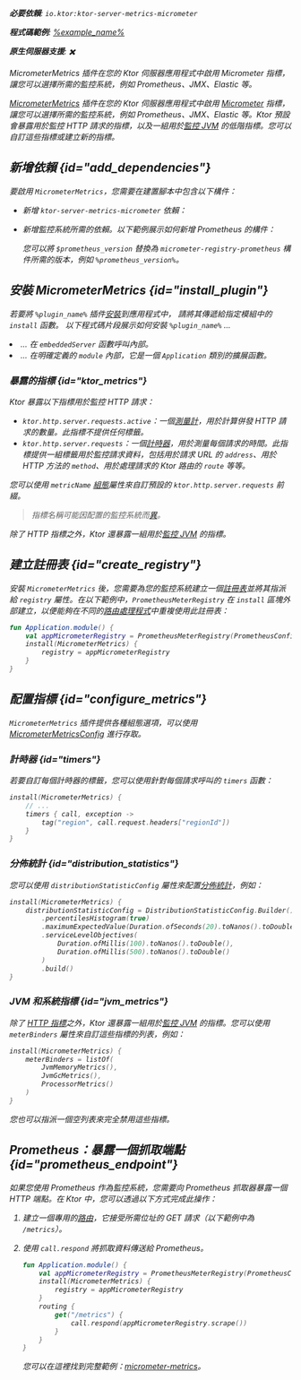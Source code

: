 [//]: # (title: Micrometer 指標)

<show-structure for="chapter" depth="2"/>
<primary-label ref="server-plugin"/>

[micrometer_jvm_metrics]: https://micrometer.io/docs/ref/jvm

<var name="package_name" value="io.ktor.server.metrics.micrometer"/>

<tldr>
<p>
<b>必要依賴</b>: <code>io.ktor:ktor-server-metrics-micrometer</code>
</p>
<var name="example_name" value="micrometer-metrics"/>
<p>
    <b>程式碼範例</b>:
    <a href="https://github.com/ktorio/ktor-documentation/tree/%ktor_version%/codeSnippets/snippets/%example_name%">
        %example_name%
    </a>
</p>
<p>
    <b><Links href="/ktor/server-native" summary="Ktor supports Kotlin/Native and allows you to run a server without an additional runtime or virtual machine.">原生伺服器</Links>支援</b>: ✖️
</p>
</tldr>

<link-summary>MicrometerMetrics 插件在您的 Ktor 伺服器應用程式中啟用 Micrometer 指標，讓您可以選擇所需的監控系統，例如 Prometheus、JMX、Elastic 等。</link-summary>

[MicrometerMetrics](https://api.ktor.io/ktor-server/ktor-server-plugins/ktor-server-metrics-micrometer/io.ktor.server.metrics.micrometer/-micrometer-metrics) 插件在您的 Ktor 伺服器應用程式中啟用 [Micrometer](https://micrometer.io/docs) 指標，讓您可以選擇所需的監控系統，例如 Prometheus、JMX、Elastic 等。Ktor 預設會暴露用於監控 HTTP 請求的指標，以及一組用於[監控 JVM][micrometer_jvm_metrics] 的低階指標。您可以自訂這些指標或建立新的指標。

## 新增依賴 {id="add_dependencies"}
要啟用 `MicrometerMetrics`，您需要在建置腳本中包含以下構件：
* 新增 `ktor-server-metrics-micrometer` 依賴：

  <var name="artifact_name" value="ktor-server-metrics-micrometer"/>
  <Tabs group="languages">
      <TabItem title="Gradle (Kotlin)" group-key="kotlin">
          <code-block lang="Kotlin" code="              implementation(&quot;io.ktor:%artifact_name%:$ktor_version&quot;)"/>
      </TabItem>
      <TabItem title="Gradle (Groovy)" group-key="groovy">
          <code-block lang="Groovy" code="              implementation &quot;io.ktor:%artifact_name%:$ktor_version&quot;"/>
      </TabItem>
      <TabItem title="Maven" group-key="maven">
          <code-block lang="XML" code="              &lt;dependency&gt;&#10;                  &lt;groupId&gt;io.ktor&lt;/groupId&gt;&#10;                  &lt;artifactId&gt;%artifact_name%-jvm&lt;/artifactId&gt;&#10;                  &lt;version&gt;${ktor_version}&lt;/version&gt;&#10;              &lt;/dependency&gt;"/>
      </TabItem>
  </Tabs>
  
* 新增監控系統所需的依賴。以下範例展示如何新增 Prometheus 的構件：

  <var name="group_id" value="io.micrometer"/>
  <var name="artifact_name" value="micrometer-registry-prometheus"/>
  <var name="version" value="prometheus_version"/>
  <Tabs group="languages">
      <TabItem title="Gradle (Kotlin)" group-key="kotlin">
          <code-block lang="Kotlin" code="              implementation(&quot;%group_id%:%artifact_name%:$%version%&quot;)"/>
      </TabItem>
      <TabItem title="Gradle (Groovy)" group-key="groovy">
          <code-block lang="Groovy" code="              implementation &quot;%group_id%:%artifact_name%:$%version%&quot;"/>
      </TabItem>
      <TabItem title="Maven" group-key="maven">
          <code-block lang="XML" code="              &lt;dependency&gt;&#10;                  &lt;groupId&gt;%group_id%&lt;/groupId&gt;&#10;                  &lt;artifactId&gt;%artifact_name%&lt;/artifactId&gt;&#10;                  &lt;version&gt;${%version%}&lt;/version&gt;&#10;              &lt;/dependency&gt;"/>
      </TabItem>
  </Tabs>
  
  您可以將 `$prometheus_version` 替換為 `micrometer-registry-prometheus` 構件所需的版本，例如 `%prometheus_version%`。

## 安裝 MicrometerMetrics {id="install_plugin"}

<var name="plugin_name" value="MicrometerMetrics"/>
<p>
    若要將 <code>%plugin_name%</code> 插件<a href="#install">安裝</a>到應用程式中，
    請將其傳遞給指定<Links href="/ktor/server-modules" summary="Modules allow you to structure your application by grouping routes.">模組</Links>中的 <code>install</code> 函數。
    以下程式碼片段展示如何安裝 <code>%plugin_name%</code> ...
</p>
<list>
    <li>
        ... 在 <code>embeddedServer</code> 函數呼叫內部。
    </li>
    <li>
        ... 在明確定義的 <code>module</code> 內部，它是一個 <code>Application</code> 類別的擴展函數。
    </li>
</list>
<Tabs>
    <TabItem title="embeddedServer">
        <code-block lang="kotlin" code="            import io.ktor.server.engine.*&#10;            import io.ktor.server.netty.*&#10;            import io.ktor.server.application.*&#10;            import %package_name%.*&#10;&#10;            fun main() {&#10;                embeddedServer(Netty, port = 8080) {&#10;                    install(%plugin_name%)&#10;                    // ...&#10;                }.start(wait = true)&#10;            }"/>
    </TabItem>
    <TabItem title="module">
        <code-block lang="kotlin" code="            import io.ktor.server.application.*&#10;            import %package_name%.*&#10;            // ...&#10;            fun Application.module() {&#10;                install(%plugin_name%)&#10;                // ...&#10;            }"/>
    </TabItem>
</Tabs>

### 暴露的指標 {id="ktor_metrics"}
Ktor 暴露以下指標用於監控 HTTP 請求：
* `ktor.http.server.requests.active`：一個[測量計](https://micrometer.io/docs/concepts#_gauges)，用於計算併發 HTTP 請求的數量。此指標不提供任何標籤。
* `ktor.http.server.requests`：一個[計時器](https://micrometer.io/docs/concepts#_timers)，用於測量每個請求的時間。此指標提供一組標籤用於監控請求資料，包括用於請求 URL 的 `address`、用於 HTTP 方法的 `method`、用於處理請求的 Ktor 路由的 `route` 等等。

您可以使用 `metricName` [組態](#configure_metrics)屬性來自訂預設的 `ktor.http.server.requests` 前綴。

> 指標名稱可能因配置的監控系統而[異](https://micrometer.io/docs/concepts#_naming_meters)。

除了 HTTP 指標之外，Ktor 還暴露一組用於[監控 JVM](#jvm_metrics) 的指標。

## 建立註冊表 {id="create_registry"}

安裝 `MicrometerMetrics` 後，您需要為您的監控系統建立一個[註冊表](https://micrometer.io/docs/concepts#_registry)並將其指派給 `registry` 屬性。在以下範例中，`PrometheusMeterRegistry` 在 `install` 區塊外部建立，以便能夠在不同的[路由處理程式](server-routing.md)中重複使用此註冊表：

```kotlin
fun Application.module() {
    val appMicrometerRegistry = PrometheusMeterRegistry(PrometheusConfig.DEFAULT)
    install(MicrometerMetrics) {
        registry = appMicrometerRegistry
    }
}
```

## 配置指標 {id="configure_metrics"}

`MicrometerMetrics` 插件提供各種組態選項，可以使用 [MicrometerMetricsConfig](https://api.ktor.io/ktor-server-metrics-micrometer/io.ktor.server.metrics.micrometer/-micrometer-metrics-config/index.html) 進行存取。

### 計時器 {id="timers"}
若要自訂每個計時器的標籤，您可以使用針對每個請求呼叫的 `timers` 函數：
```kotlin
install(MicrometerMetrics) {
    // ...
    timers { call, exception ->
        tag("region", call.request.headers["regionId"])
    }
}
```

### 分佈統計 {id="distribution_statistics"}
您可以使用 `distributionStatisticConfig` 屬性來配置[分佈統計](https://micrometer.io/docs/concepts#_configuring_distribution_statistics)，例如：

```kotlin
install(MicrometerMetrics) {
    distributionStatisticConfig = DistributionStatisticConfig.Builder()
        .percentilesHistogram(true)
        .maximumExpectedValue(Duration.ofSeconds(20).toNanos().toDouble())
        .serviceLevelObjectives(
            Duration.ofMillis(100).toNanos().toDouble(),
            Duration.ofMillis(500).toNanos().toDouble()
        )
        .build()
}
```

### JVM 和系統指標 {id="jvm_metrics"}
除了 [HTTP 指標](#ktor_metrics)之外，Ktor 還暴露一組用於[監控 JVM][micrometer_jvm_metrics] 的指標。您可以使用 `meterBinders` 屬性來自訂這些指標的列表，例如：

```kotlin
install(MicrometerMetrics) {
    meterBinders = listOf(
        JvmMemoryMetrics(),
        JvmGcMetrics(),
        ProcessorMetrics()
    )
}
```

您也可以指派一個空列表來完全禁用這些指標。

## Prometheus：暴露一個抓取端點 {id="prometheus_endpoint"}
如果您使用 Prometheus 作為監控系統，您需要向 Prometheus 抓取器暴露一個 HTTP 端點。在 Ktor 中，您可以透過以下方式完成此操作：
1. 建立一個專用的[路由](server-routing.md)，它接受所需位址的 GET 請求（以下範例中為 `/metrics`）。
2. 使用 `call.respond` 將抓取資料傳送給 Prometheus。

   ```kotlin
   fun Application.module() {
       val appMicrometerRegistry = PrometheusMeterRegistry(PrometheusConfig.DEFAULT)
       install(MicrometerMetrics) {
           registry = appMicrometerRegistry
       }
       routing {
           get("/metrics") {
               call.respond(appMicrometerRegistry.scrape())
           }
       }
   }
   ```

   您可以在這裡找到完整範例：[micrometer-metrics](https://github.com/ktorio/ktor-documentation/tree/%ktor_version%/codeSnippets/snippets/micrometer-metrics)。